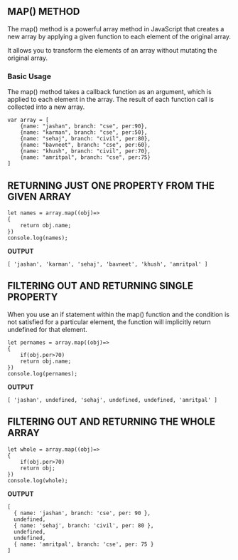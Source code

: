 ## MAP() METHOD
The map() method is a powerful array method in JavaScript that creates a new array by applying a given function to each element of the original array. 

It allows you to transform the elements of an array without mutating the original array.

### Basic Usage
The map() method takes a callback function as an argument, which is applied to each element in the array. The result of each function call is collected into a new array.

```
var array = [
    {name: "jashan", branch: "cse", per:90},
    {name: "karman", branch: "cse", per:50},
    {name: "sehaj", branch: "civil", per:80},
    {name: "bavneet", branch: "cse", per:60},
    {name: "khush", branch: "civil", per:70},
    {name: "amritpal", branch: "cse", per:75}
]
```
## RETURNING JUST ONE PROPERTY FROM THE GIVEN ARRAY

```
let names = array.map((obj)=>
{
    return obj.name;
})
console.log(names);
```

**OUTPUT**
```
[ 'jashan', 'karman', 'sehaj', 'bavneet', 'khush', 'amritpal' ]
```

## FILTERING OUT AND RETURNING SINGLE PROPERTY
When you use an if statement within the map() function and the condition is not satisfied for a particular element, the function will implicitly return undefined for that element.

```
let pernames = array.map((obj)=>
{
    if(obj.per>70)
    return obj.name;
})
console.log(pernames);
```

**OUTPUT**

```
[ 'jashan', undefined, 'sehaj', undefined, undefined, 'amritpal' ]
```

## FILTERING OUT AND RETURNING THE WHOLE ARRAY

```
let whole = array.map((obj)=>
{
    if(obj.per>70)
    return obj;
})
console.log(whole);
```

**OUTPUT**
```
[
  { name: 'jashan', branch: 'cse', per: 90 }, 
  undefined,
  { name: 'sehaj', branch: 'civil', per: 80 },
  undefined,
  undefined,
  { name: 'amritpal', branch: 'cse', per: 75 }
]
```

